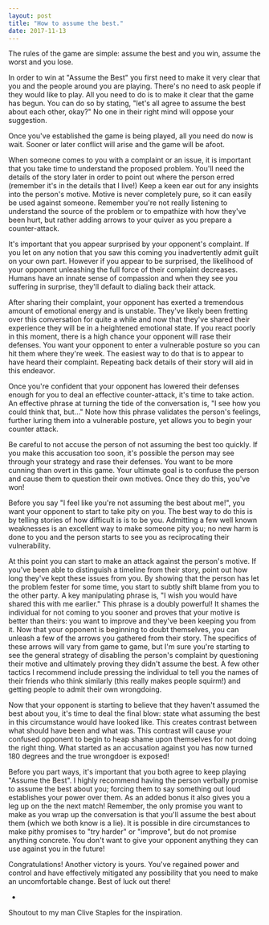 ```yaml
---
layout: post
title: "How to assume the best."
date: 2017-11-13
---
```


The rules of the game are simple: assume the best and you win, assume the worst and you lose.

In order to win at "Assume the Best" you first need to make it very clear that you and the people around you are playing. There's no need to ask people if they would like to play. All you need to do is to make it clear that the game has begun. You can do so by stating, "let's all agree to assume the best about each other, okay?" No one in their right mind will oppose your suggestion.

Once you've established the game is being played, all you need do now is wait. Sooner or later conflict will arise and the game will be afoot.

When someone comes to you with a complaint or an issue, it is important that you take time to understand the proposed problem. You'll need the details of the story later in order to point out where the person erred (remember it's in the details that I live!) Keep a keen ear out for any insights into the person's motive. Motive is never completely pure, so it can easily be used against someone. Remember you're not really listening to understand the source of the problem or to empathize with how they've been hurt, but rather adding arrows to your quiver as you prepare a counter-attack.

It's important that you appear surprised by your opponent's complaint. If you let on any notion that you saw this coming you inadvertently admit guilt on your own part. However if you appear to be surprised, the likelihood of your opponent unleashing the full force of their complaint decreases. Humans have an innate sense of compassion and when they see you suffering in surprise, they'll default to dialing back their attack.

After sharing their complaint, your opponent has exerted a tremendous amount of emotional energy and is unstable. They've likely been fretting over this conversation for quite a while and now that they've shared their experience they will be in a heightened emotional state. If you react poorly in this moment, there is a high chance your opponent will rase their defenses. You want your opponent to enter a vulnerable posture so you can hit them where they're week. The easiest way to do that is to appear to have heard their complaint. Repeating back details of their story will aid in this endeavor.

Once you're confident that your opponent has lowered their defenses enough for you to deal an effective counter-attack, it's time to take action. An effective phrase at turning the tide of the conversation is, "I see how you could think that, but…" Note how this phrase validates the person's feelings, further luring them into a vulnerable posture, yet allows you to begin your counter attack.

Be careful to not accuse the person of not assuming the best too quickly. If you make this accusation too soon, it's possible the person may see through your strategy and rase their defenses. You want to be more cunning than overt in this game. Your ultimate goal is to confuse the person and cause them to question their own motives. Once they do this, you've won!

Before you say "I feel like you're not assuming the best about me!", you want your opponent to start to take pity on you. The best way to do this is by telling stories of how difficult is is to be you. Admitting a few well known weaknesses is an excellent way to make someone pity you; no new harm is done to you and the person starts to see you as reciprocating their vulnerability.

At this point you can start to make an attack against the person's motive. If you've been able to distinguish a timeline from their story, point out how long they've kept these issues from you. By showing that the person has let the problem fester for some time, you start to subtly shift blame from you to the other party. A key manipulating phrase is, "I wish you would have shared this with me earlier." This phrase is a doubly powerful! It shames the individual for not coming to you sooner and proves that your motive is better than theirs: you want to improve and they've been keeping you from it.
Now that your opponent is beginning to doubt themselves, you can unleash a few of the arrows you gathered from their story. The specifics of these arrows will vary from game to game, but I'm sure you're starting to see the general strategy of disabling the person's complaint by questioning their motive and ultimately proving they didn't assume the best. A few other tactics I recommend include pressing the individual to tell you the names of their friends who think similarly (this really makes people squirm!) and getting people to admit their own wrongdoing.

Now that your opponent is starting to believe that they haven't assumed the best about you, it's time to deal the final blow: state what assuming the best in this circumstance would have looked like. This creates contrast between what should have been and what was. This contrast will cause your confused opponent to begin to heap shame upon themselves for not doing the right thing. What started as an accusation against you has now turned 180 degrees and the true wrongdoer is exposed!

Before you part ways, it's important that you both agree to keep playing "Assume the Best". I highly recommend having the person verbally promise to assume the best about you; forcing them to say something out loud establishes your power over them. As an added bonus it also gives you a leg up on the the next match! Remember, the only promise you want to make as you wrap up the conversation is that you'll assume the best about them (which we both know is a lie). It is possible in dire circumstances to make pithy promises to "try harder" or "improve", but do not promise anything concrete. You don't want to give your opponent anything they can use against you in the future!

Congratulations! Another victory is yours. You've regained power and control and have effectively mitigated any possibility that you need to make an uncomfortable change.
Best of luck out there!

-

Shoutout to my man Clive Staples for the inspiration.
